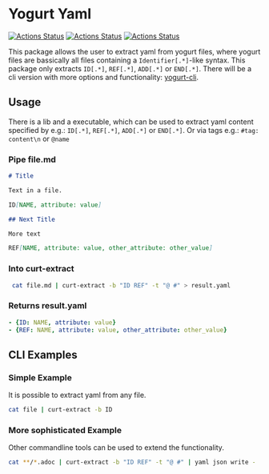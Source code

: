 # Yogurt Yaml

[![Actions Status](https://github.com/yocurt/yogurt-yaml/workflows/Cargo%20Release/badge.svg)](https://github.com/yocurt/yogurt-yaml/actions)
[![Actions Status](https://github.com/yocurt/yogurt-yaml/workflows/Rust%20Build%20Pipeline/badge.svg)](https://github.com/yocurt/yogurt-yaml/actions)
[![Actions Status](https://github.com/yocurt/yogurt-yaml/workflows/Trigger%20Docs%20Update/badge.svg)](https://github.com/yocurt/yogurt-yaml/actions)

This package allows the user to extract yaml from yogurt files, where yogurt files are bassically all files containing a `Identifier[.*]`-like syntax. This package only extracts `ID[.*]`, `REF[.*]`, `ADD[.*]` or `END[.*]`. There will be a cli version with more options and functionality: [yogurt-cli](https://github.com/yocurt/yogurt-cli).

## Usage

There is a lib and a executable, which can be used to extract yaml content specified by e.g.: `ID[.*]`, `REF[.*]`, `ADD[.*]` or `END[.*]`. Or via tags e.g.: `#tag: content\n` or `@name`

### Pipe file.md

``` md
# Title

Text in a file.

ID[NAME, attribute: value]

## Next Title

More text

REF[NAME, attribute: value, other_attribute: other_value]
```

### Into curt-extract

``` bash
 cat file.md | curt-extract -b "ID REF" -t "@ #" > result.yaml
```

### Returns result.yaml

``` yaml
- {ID: NAME, attribute: value}
- {REF: NAME, attribute: value, other_attribute: other_value}
```

## CLI Examples

### Simple Example

It is possible to extract yaml from any file.

``` bash
cat file | curt-extract -b ID
```

### More sophisticated Example

Other commandline tools can be used to extend the functionality.

``` bash
cat **/*.adoc | curt-extract -b "ID REF" -t "@ #" | yaml json write - | less
```
